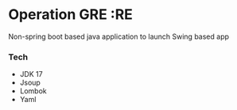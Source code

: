 # Operation GRE :RE

Non-spring boot based java application to launch Swing based app

### Tech

- JDK 17
- Jsoup
- Lombok
- Yaml

 